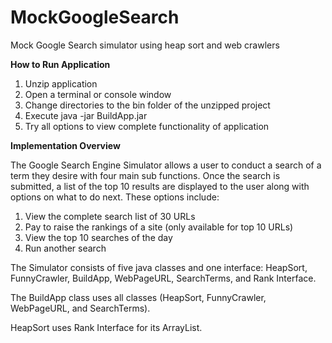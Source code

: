 # MockGoogleSearch
Mock Google Search simulator using heap sort and web crawlers

<b>How to Run Application</b>

1. Unzip application
2. Open a terminal or console window
3. Change directories to the bin folder of the unzipped project
4. Execute java -jar BuildApp.jar
5. Try all options to view complete functionality of application

<b>Implementation Overview</b>

The Google Search Engine Simulator allows a user to conduct a search of a term they
desire with four main sub functions. Once the search is submitted, a list of the top 10 results are
displayed to the user along with options on what to do next. 
These options include:
1. View the complete search list of 30 URLs
2. Pay to raise the rankings of a site (only available for top 10 URLs)
3. View the top 10 searches of the day
4. Run another search

The Simulator consists of five java classes and one interface: HeapSort, FunnyCrawler,
BuildApp, WebPageURL, SearchTerms, and Rank Interface.

The BuildApp class uses all classes (HeapSort, FunnyCrawler, WebPageURL, and
SearchTerms).

HeapSort uses Rank Interface for its ArrayList.

